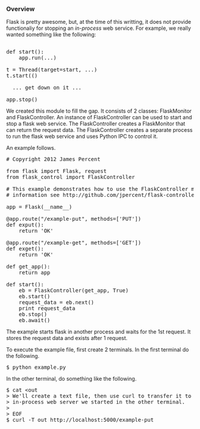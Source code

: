 ### Overview

Flask is pretty awesome, but, at the time of this writting, it does
not provide functionaliy for stopping an *in-process* web service.
For example, we really wanted something like the following: 
<pre> 
def start(): 
    app.run(...)

t = Thread(target=start, ...)
t.start(()

  ... get down on it ...

app.stop()
</pre>
We created this module to fill the gap.  It consists of 2 classes:
FlaskMonitor and FlaskController.  An instance of FlaskController can
be used to start and stop a flask web service.  The FlaskController
creates a FlaskMonitor that can return the request data.  The
FlaskController creates a separate process to run the flask web
service and uses Python IPC to control it.

An example follows.
<pre>
# Copyright 2012 James Percent <james@syndeticlogic.org>

from flask import Flask, request
from flask_control import FlaskController

# This example demonstrates how to use the FlaskController module.  For more
# information see http://github.com/jpercent/flask-controller.

app = Flask(__name__)
        
@app.route("/example-put", methods=['PUT'])
def exput():
    return 'OK'

@app.route("/example-get", methods=['GET'])
def exget():
    return 'OK'

def get_app():
    return app

def start():
    eb = FlaskController(get_app, True)
    eb.start()
    request_data = eb.next()
    print request_data
    eb.stop()
    eb.await()
</pre>

The example starts flask in another process and waits for the 1st
request.  It stores the request data and exists after 1 request.

To execute the example file, first create 2 terminals.  In the first terminal
do the following.

<pre>
$ python example.py
</pre>

In the other terminal, do something like the following.

<pre>
$ cat <<EOF >out
> We'll create a text file, then use curl to transfer it to the 
> in-process web server we started in the other terminal. 
> 
> EOF
$ curl -T out http://localhost:5000/example-put
</pre>